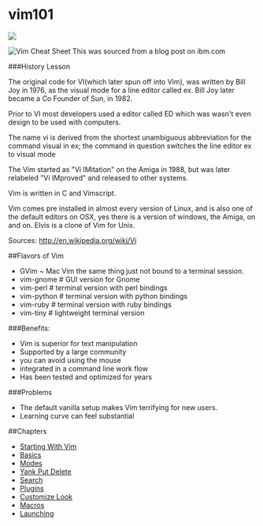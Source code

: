 vim101
======
![](http://upload.wikimedia.org/wikipedia/commons/thumb/9/9f/Vimlogo.svg/200px-Vimlogo.svg.png)

![Vim Cheat Sheet](http://michael.peopleofhonoronly.com/vim/vim_cheat_sheet_for_programmers_screen.png)
This was sourced from a blog post on ibm.com

###History Lesson

The original code for VI(which later spun off into Vim), was written by Bill Joy in 1976, as the visual mode for a line editor called ex.
Bill Joy later became a Co Founder of Sun, in 1982.

Prior to VI most developers used a editor called ED which was wasn't even design to be used with computers.

The name vi is derived from the shortest unambiguous abbreviation for the command visual in ex; the command in question switches the line editor ex to visual mode

The Vim started as "Vi IMitation" on the Amiga in 1988, but was later relabeled "Vi IMproved" and released to other systems.

Vim is written in C and Vimscript.

Vim comes pre installed in almost every version of Linux, and is also one of the default editors on OSX, yes there is a version of windows, the Amiga, on and on.
Elvis is a clone of Vim for Unix. 

Sources: http://en.wikipedia.org/wiki/Vi

##Flavors of Vim 
* GVim ~ Mac Vim the same thing just not bound to a terminal session.
* vim-gnome      # GUI version for Gnome
* vim-perl       # terminal version with perl bindings
* vim-python       # terminal version with python bindings
* vim-ruby         # terminal version with ruby bindings
* vim-tiny         # lightweight terminal version 

###Benefits:
* Vim is superior for text manipulation 
* Supported by a large community
* you can avoid using the mouse
* integrated in a command line work flow
* Has been tested and optimized for years

###Problems 
* The default vanilla setup makes Vim terrifying for new users.
* Learning curve can feel substantial


##Chapters
* [Starting With Vim](https://github.com/bingeboy/vim101/blob/master/01-starting.md)
* [Basics](https://github.com/bingeboy/vim101/blob/master/02-basics.md)
* [Modes](https://github.com/bingeboy/vim101/blob/master/03-modes.md)
* [Yank Put Delete](https://github.com/bingeboy/vim101/blob/master/copyPaste.md)
* [Search](https://github.com/bingeboy/vim101/blob/master/search.md)
* [Plugins](https://github.com/bingeboy/vim101/blob/master/plugins.md) 
* [Customize Look](http://bytefluent.com/vivify/)
* [Macros](https://github.com/bingeboy/vim101/blob/master/macro.md)
* [Launching](https://github.com/bingeboy/vim101/blob/master/launch.md)


